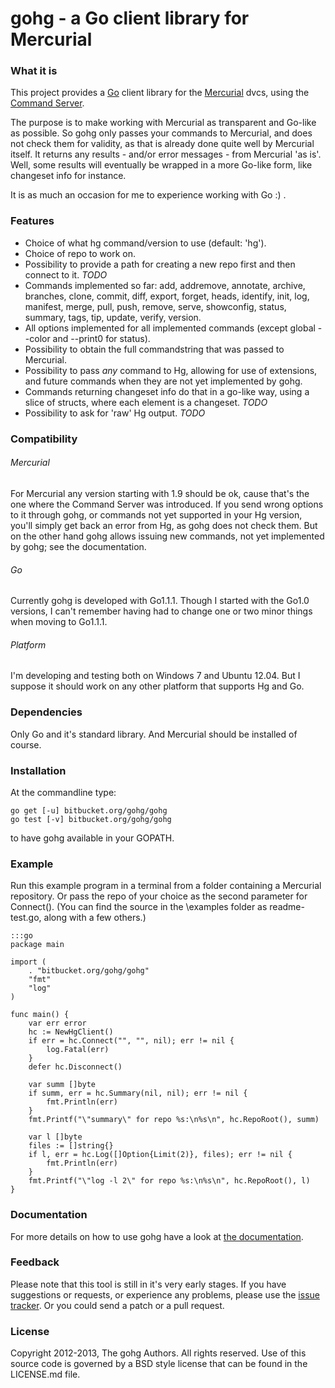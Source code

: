# gohg - a Go client library for Mercurial

### What it is

This project provides a [Go](http://golang.org) client library for the
[Mercurial](http://mercurial.selenic.com) dvcs, using the
[Command Server](http://mercurial.selenic.com/wiki/CommandServer).

The purpose is to make working with Mercurial as transparent and Go-like as
possible. So gohg only passes your commands to Mercurial, and does not check
them for validity, as that is already done quite well by Mercurial itself.
It returns any results - and/or error messages - from Mercurial 'as is'.
Well, some results will eventually be wrapped in a more Go-like form, like
changeset info for instance.

It is as much an occasion for me to experience working with Go :) .

### Features

- Choice of what hg command/version to use (default: 'hg').
- Choice of repo to work on.
- Possibility to provide a path for creating a new repo first and then connect to it. _TODO_
- Commands implemented so far: add, addremove, annotate, archive, branches, clone, commit, diff, export, forget, heads, identify, init, log, manifest, merge, pull, push, remove, serve, showconfig, status, summary, tags, tip, update, verify, version.
- All options implemented for all implemented commands (except global --color and --print0 for status).
- Possibility to obtain the full commandstring that was passed to Mercurial.
- Possibility to pass _any_ command to Hg, allowing for use of extensions, and future commands when they are not yet implemented by gohg.
- Commands returning changeset info do that in a go-like way, using a slice of structs, where each element is a changeset. _TODO_
- Possibility to ask for 'raw' Hg output. _TODO_

### Compatibility

###### Mercurial

For Mercurial any version starting with 1.9 should be ok, cause that's the one
where the Command Server was introduced. If you send wrong options to it through
gohg, or commands not yet supported in your Hg version, you'll simply get back
an error from Hg, as gohg does not check them.
But on the other hand gohg allows issuing new commands, not yet implemented by
gohg; see the documentation.

###### Go

Currently gohg is developed with Go1.1.1. Though I started with the Go1.0
versions, I can't remember having had to change one or two minor things when
moving to Go1.1.1.

###### Platform

I'm developing and testing both on Windows 7 and Ubuntu 12.04. But I suppose
it should work on any other platform that supports Hg and Go.

### Dependencies

Only Go and it's standard library. And Mercurial should be installed of course.

### Installation

At the commandline type:

    go get [-u] bitbucket.org/gohg/gohg
    go test [-v] bitbucket.org/gohg/gohg

to have gohg available in your GOPATH.

### Example

Run this example program in a terminal from a folder containing a Mercurial
repository. Or pass the repo of your choice as the second parameter for
Connect(). (You can find the source in the \examples folder as readme-test.go,
along with a few others.)

    :::go
    package main

    import (
        . "bitbucket.org/gohg/gohg"
        "fmt"
        "log"
    )

    func main() {
        var err error
        hc := NewHgClient()
        if err = hc.Connect("", "", nil); err != nil {
            log.Fatal(err)
        }
        defer hc.Disconnect()

        var summ []byte
        if summ, err = hc.Summary(nil, nil); err != nil {
            fmt.Println(err)
        }
        fmt.Printf("\"summary\" for repo %s:\n%s\n", hc.RepoRoot(), summ)

        var l []byte
        files := []string{}
        if l, err = hc.Log([]Option{Limit(2)}, files); err != nil {
            fmt.Println(err)
        }
        fmt.Printf("\"log -l 2\" for repo %s:\n%s\n", hc.RepoRoot(), l)
    }

### Documentation

For more details on how to use gohg have a look at
[the documentation](http://godoc.org/bitbucket.org/gohg/gohg).

### Feedback

Please note that this tool is still in it's very early stages.
If you have suggestions or requests, or experience any problems, please use the
[issue tracker](https://bitbucket.org/gohg/gohg/issues?status=new&status=open).
Or you could send a patch or a pull request.

### License

Copyright 2012-2013, The gohg Authors. All rights reserved.
Use of this source code is governed by a BSD style license
that can be found in the LICENSE.md file.

